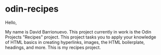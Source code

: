 # odin-recipes

Hello,

My name is David Barrionuevo. This project currently in work is the Odin Projects "Recipes" project. 
This project tasks you to apply your knowledge of HTML basics in creating 
hyperlinks, images, the HTML boilerplate, headings, and more.
This is my recipes project.
